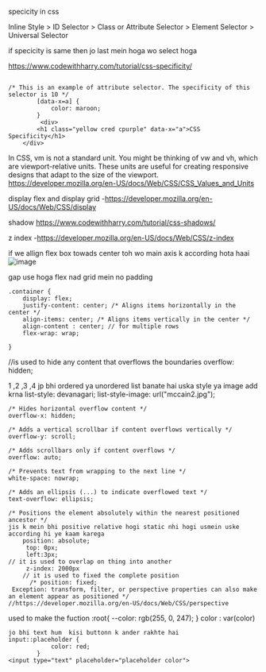 specicity in css 

Inline Style > ID Selector > Class or Attribute Selector > Element Selector > Universal Selector

if specicity is same then jo last mein hoga wo select hoga 

https://www.codewithharry.com/tutorial/css-specificity/
```

/* This is an example of attribute selector. The specificity of this selector is 10 */
        [data-x=a] {
            color: maroon;
        }
         <div>
        <h1 class="yellow cred cpurple" data-x="a">CSS Specificity</h1>
    </div>

```
In CSS, vm is not a standard unit. You might be thinking of vw and vh, which are viewport-relative units. These units are useful for creating responsive designs that adapt to the size of the viewport. https://developer.mozilla.org/en-US/docs/Web/CSS/CSS_Values_and_Units



display flex and display grid -https://developer.mozilla.org/en-US/docs/Web/CSS/display



shadow https://www.codewithharry.com/tutorial/css-shadows/


z index -https://developer.mozilla.org/en-US/docs/Web/CSS/z-index



if we allign flex box towads center toh wo main axis k according hota haai 
![image](https://github.com/Ayush-Tibrewal/ayush_maybe_webd/assets/96817905/e48a67a2-4eef-43eb-b03a-23eb9956a367)



gap use hoga flex nad grid mein no padding

```
.container {
    display: flex;
    justify-content: center; /* Aligns items horizontally in the center */
    align-items: center; /* Aligns items vertically in the center */
    align-content : center; // for multiple rows
    flex-wrap: wrap;

}
```

//is used to hide any content that overflows the boundaries
overflow: hidden;

1 ,2 ,3 ,4 jp bhi ordered  ya unordered list banate hai uska style ya image add krna 
list-style: devanagari;
 list-style-image: url("mccain2.jpg");

```
/* Hides horizontal overflow content */
overflow-x: hidden;

/* Adds a vertical scrollbar if content overflows vertically */
overflow-y: scroll;

/* Adds scrollbars only if content overflows */
overflow: auto;

/* Prevents text from wrapping to the next line */
white-space: nowrap;

/* Adds an ellipsis (...) to indicate overflowed text */
text-overflow: ellipsis;
```
```
/* Positions the element absolutely within the nearest positioned ancestor */
jis k mein bhi positive relative hogi static nhi hogi usmein uske according hi ye kaam karega 
    position: absolute;
     top: 0px;
     left:3px;
// it is used to overlap on thing into another
     z-index: 2000px
    // it is used to fixed the complete position 
      /* position: fixed;
 Exception: transform, filter, or perspective properties can also make an element appear as positioned */
//https://developer.mozilla.org/en-US/docs/Web/CSS/perspective
```
used to make the fuction
 :root{
            --color: rgb(255, 0, 247);
            }
color : var(color)

```
jo bhi text hum  kisi buttonn k ander rakhte hai 
input::placeholder {
            color: red;
        }
<input type="text" placeholder="placeholder color">
````

